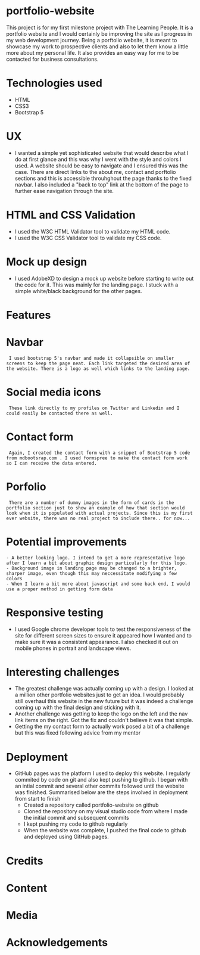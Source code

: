 # portfolio-website

This project is for my first milestone project with The Learning People. It is a portfolio website and I would certainly be improving the site as I progress in my web development journey. Being a porftolio website, it is meant to showcase my work to prospective clients and also to let them know a little more about my personal life. It also provides an easy way for me to be contacted for business consultations.

# Technologies used

- HTML
- CSS3
- Bootstrap 5

# UX

- I wanted a simple yet sophisticated website that would describe what I do at first glance and this was why I went with the style and colors I used. A website should be easy to navigate and I ensured this was the case. There are direct links to the about me, contact and porftolio sections and this is accessible throuhghout the page thanks to the fixed navbar. I also included a "back to top" link at the bottom of the page to further ease navigation through the site.

# HTML and CSS Validation

- I used the W3C HTML Validator tool to validate my HTML code.
- I used the W3C CSS Validator tool to validate my CSS code.

# Mock up design

- I used AdobeXD to design a mock up website before starting to write out the code for it. This was mainly for the landing page. I stuck with a simple white/black background for the other pages.

# Features

# Navbar

     I used bootstrap 5's navbar and made it collapsible on smaller screens to keep the page neat. Each link targeted the desired area of the website. There is a logo as well which links to the landing page.

# Social media icons

     These link directly to my profiles on Twitter and Linkedin and I could easily be contacted there as well.

# Contact form

     Again, I created the contact form with a snippet of Bootstrap 5 code from mdbootsrap.com . I used formspree to make the contact form work so I can receive the data entered.

# Porfolio

     There are a number of dummy images in the form of cards in the portfolio section just to show an example of how that section would look when it is populated with actual projects. Since this is my first ever website, there was no real project to include there.. for now...

# Potential improvements

    - A better looking logo. I intend to get a more representative logo after I learn a bit about graphic design particularly for this logo.
    - Background image in landing page may be changed to a brighter, sharper image, even though this may neccessitate modifying a few colors
    - When I learn a bit more about javascript and some back end, I would use a proper method in getting form data

# Responsive testing

- I used Google chrome developer tools to test the responsiveness of the site for different screen sizes to ensure it appeared how I wanted and to make sure it was a consistent appearance. I also checked it out on mobile phones in portrait and landscape views.

# Interesting challenges

- The greatest challenge was actually coming up with a design. I looked at a million other portfolio websites just to get an idea. I would probably still overhaul this website in the new future but it was indeed a challenge coming up with the final design and sticking with it.
- Another challenge was getting to keep the logo on the left and the nav link items on the right. Got the fix and couldn't believe it was that simple.
- Getting the my contact form to actually work posed a bit of a challenge but this was fixed following advice from my mentor

# Deployment

- GitHub pages was the platform I used to deploy this website. I regularly commited by code on git and also kept pushing to github. I began with an intial commit and several other commits followed until the website was finished. Summarised below are the steps involved in deployment from start to finish
  - Created a repository called portfolio-website on github
  - Cloned the repository on my visual studio code from where I made the initial commit and subsequent commits
  - I kept pushing my code to github regularly
  - When the website was complete, I pushed the final code to github and deployed using GitHub pages.

# Credits

# Content

# Media

# Acknowledgements
